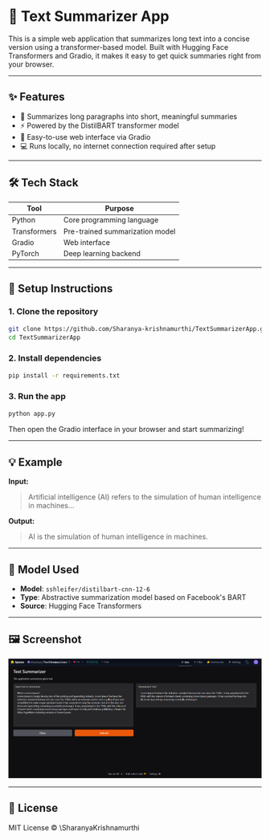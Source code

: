 
# 📝 Text Summarizer App

This is a simple web application that summarizes long text into a concise version using a transformer-based model. Built with Hugging Face Transformers and Gradio, it makes it easy to get quick summaries right from your browser.

---

## ✨ Features

- 🧠 Summarizes long paragraphs into short, meaningful summaries
- ⚡ Powered by the DistilBART transformer model
- 🧱 Easy-to-use web interface via Gradio
- 💻 Runs locally, no internet connection required after setup

---

## 🛠️ Tech Stack

| Tool            | Purpose                             |
|------------------|-------------------------------------|
| Python           | Core programming language           |
| Transformers     | Pre-trained summarization model     |
| Gradio           | Web interface                       |
| PyTorch          | Deep learning backend               |

---

## 🚀 Setup Instructions

### 1. Clone the repository

```bash
git clone https://github.com/Sharanya-krishnamurthi/TextSummarizerApp.git
cd TextSummarizerApp
````

### 2. Install dependencies

```bash
pip install -r requirements.txt
```

### 3. Run the app

```bash
python app.py
```

Then open the Gradio interface in your browser and start summarizing!


---

## 💡 Example

**Input:**

> Artificial intelligence (AI) refers to the simulation of human intelligence in machines...

**Output:**

> AI is the simulation of human intelligence in machines.

---

## 🧠 Model Used

* **Model**: `sshleifer/distilbart-cnn-12-6`
* **Type**: Abstractive summarization model based on Facebook's BART
* **Source**: Hugging Face Transformers

---

## 🖼️ Screenshot

![Text Summarizer UI](text_summarizer_ui.png)

---

## 📜 License

MIT License © \SharanyaKrishnamurthi

